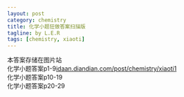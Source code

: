 ```yaml
---
layout: post
category: chemistry
title: 化学小题狂做答案扫描版
tagline: by L.E.R
tags: [chemistry, xiaoti]
---
```

本答案存储在图片站  
化学小题答案p1-9[idaan.diandian.com/post/chemistry/xiaoti1](http://idaan.diandian.com/post/chemistry/xiaoti1)  
化学小题答案p10-19  
化学小题答案p20-29  

